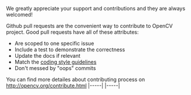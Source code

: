 We greatly appreciate your support and contributions and they are always welcomed!

Github pull requests are the convenient way to contribute to OpenCV project. Good pull requests have all of these attributes:

* Are scoped to one specific issue
* Include a test to demonstrate the correctness
* Update the docs if relevant
* Match the [coding style guidelines](http://code.opencv.org/projects/opencv/wiki/CodingStyleGuide)
* Don't messed by "oops" commits

You can find more detailes about contributing process on http://opencv.org/contribute.html
|-----|
|-----|
